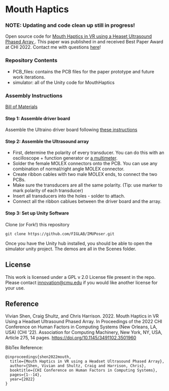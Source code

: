 # Mouth Haptics

### NOTE: Updating and code clean up still in progress!
Open source code for <a href="https://dl.acm.org/doi/10.1145/3491102.3501960"> Mouth Haptics in VR using a Heaset Ultrasound Phased Array </a>.
This paper was published in and received Best Paper Award at CHI 2022.
Contact me with questions <a href="vivian-shen.com">here</a>!

### Repository Contents
 - PCB\_files: contains the PCB files for the paper prototype and future work iterations.
 - simulator: all of the Unity code for MouthHaptics

### Assembly Instructions

<a href="https://docs.google.com/spreadsheets/d/19ZBoKU5TYJbX7AsaLpiNlDs6BuEZi-PdD4ZHkbttzh4/edit?usp=sharing">Bill of Materials</a>

#### Step 1: Assemble driver board

Assemble the Ultraino driver board following <a href="www.instructables.com/Ultrasonic-Array/">these instructions</a>

#### Step 2: Assemble the Ultrasound array

- First, determine the polarity of every transducer. You can do this with an oscilloscope + function generator or <a href="https://www.youtube.com/watch?v=0HaKv3aJQWA">a multimeter</a>.
- Solder the female MOLEX connectors onto the PCB. You can use any combination of normal/right angle MOLEX connector.
- Create ribbon cables with two male MOLEX ends, to connect the two PCBs.
- Make sure the transducers are all the same polarity. (Tip: use marker to mark polarity of each transducer)
- Insert all transducers into the holes - solder to attach.
- Connect all the ribbon cablues between the driver board and the array.

#### Step 3: Set up Unity Software

Clone (or Fork!) this repository

``` 
git clone https://github.com/FIGLAB/IMUPoser.git
```
 
Once you have the Unity hub installed, you should be able to open the simulator unity project. The demos are all in the Scenes folder.

## License

This work is licensed under a GPL v 2.0 License file present in the repo. Please contact innovation@cmu.edu if you would like another license for your use.

## Reference

Vivian Shen, Craig Shultz, and Chris Harrison. 2022. Mouth Haptics in VR Using a Headset Ultrasound Phased Array. In Proceedings of the 2022 CHI Conference on Human Factors in Computing Systems (New Orleans, LA, USA) (CHI ’22). Association for Computing Machinery, New York, NY, USA, Article 275, 14 pages. https://doi.org/10.1145/3491102.3501960

BibTex Reference:
```
@inproceedings{shen2022mouth,
  title={Mouth Haptics in VR using a Headset Ultrasound Phased Array},
  author={Shen, Vivian and Shultz, Craig and Harrison, Chris},
  booktitle={CHI Conference on Human Factors in Computing Systems},
  pages={1--14},
  year={2022}
}
```
